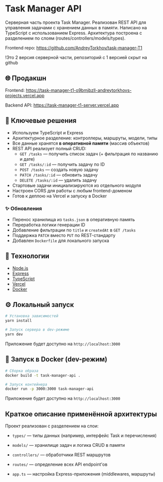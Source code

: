# Task Manager API

Серверная часть проекта Task Manager. Реализован REST API для управления задачами с хранением данных в памяти. Написано на TypeScript с использованием Express. Архитектура построена с разделением по слоям (routes/controllers/models/types).

Frontend repo: https://github.com/AndreyTorkhov/task-manager-T1

!Это 2 версия серверной части, репозиторий с 1 версией скрыт на github

## 🌐 Продакшн

Frontend: https://task-manager-t1-o9bmjbzll-andreytorkhovs-projects.vercel.app

Backend API: https://task-manager-t1-server.vercel.app

## 🧠 Ключевые решения

- Используем TypeScript и Express
- Архитектурное разделение: контроллеры, маршруты, модели, типы
- Все данные хранятся **в оперативной памяти** (массив объектов)
- REST API реализует полный CRUD:
  - `GET /tasks` — получить список задач (+ фильтрация по названию и дате)
  - `GET /tasks/:id` — получить задачу по ID
  - `POST /tasks` — создать новую задачу
  - `PATCH /tasks/:id` — обновить задачу
  - `DELETE /tasks/:id` — удалить задачу
- Стартовые задачи инициализируются из отдельного модуля
- Настроен CORS для работы с любым frontend-доменом
- Готов к деплою на Vercel и запуску в Docker

### ✨ Обновления

- Перенос хранилища из `tasks.json` в оперативную память
- Переработка логики генерации ID
- Добавление фильтрации по `title` и `createdAt` в `GET /tasks`
- Поддержка `PATCH` вместо `PUT` по REST-стандарту
- Добавлен `Dockerfile` для локального запуска

## 🚀 Технологии

- [Node.js](https://nodejs.org/)
- [Express](https://expressjs.com/)
- [TypeScript](https://www.typescriptlang.org/)
- [Vercel](https://vercel.com/)
- [Docker](https://www.docker.com/)

## ⚙️ Локальный запуск

```bash
# Установка зависимостей
yarn install

# Запуск сервера в dev-режиме
yarn dev
```

Приложение будет доступно на `http://localhost:3000`

## 🐳 Запуск в Docker (dev-режим)

```bash
# Сборка образа
docker build -t task-manager-api .

# Запуск контейнера
docker run -p 3000:3000 task-manager-api
```

Приложение будет доступно на `http://localhost:3000`

## Краткое описание применённой архитектуры

Проект реализован с разделением на слои:

- `types/` — типы данных (например, интерфейс Task и перечисления)

- `models/` — хранилище задач и логика CRUD в памяти

- `controllers/` — обработчики REST маршрутов

- `routes/` — определение всех API endpoint'ов

- `app.ts` — настройка Express-приложения (middlewares, маршруты)
